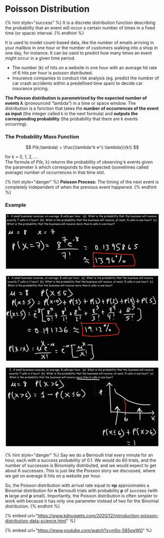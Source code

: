 # Poisson Distribution

{% hint style="success" %}
It is a discrete distribution function describing the probability that an event will occur a certain number of times in a fixed time \(or space\) interval.
{% endhint %}

It is used to model count-based data, like the number of emails arriving in your mailbox in one hour or the number of customers walking into a shop in one day, for instance. It can be used to predict how many times an event might occur in a given time period. 

* The number \(k\) of hits on a website in one hour with an average hit rate of 6 hits per hour is poisson distributed.
* Insurance companies to conduct risk analysis \(eg. predict the number of car crash accidents within a predefined time span\) to decide car insurance pricing.

**The Poisson distribution is parametrized by the expected number of events λ** \(pronounced “lambda”\) in a time or space window. The distribution is a function that takes the **number of occurrences of the event as input** \(the integer called k in the next formula\) and **outputs the corresponding probability** \(the probability that there are k events occurring\).

### The Probability Mass Function

$$
P(k;\lambda) = \frac{\lambda^k e^{-\lambda}}{k!}
$$

for k = 0, 1, 2, ...  
The formula of P\(k; λ\) returns the probability of observing k events given the parameter λ which corresponds to the expected \(sometimes called average\) number of occurrences in that time slot.

{% hint style="danger" %}
**Poisson Process:** The timing of the next event is completely independent of when the previous event happened.
{% endhint %}

### Example

![](../.gitbook/assets/screen-shot-2020-12-31-at-5.47.06-pm.png)

![](../.gitbook/assets/screen-shot-2020-12-31-at-5.47.58-pm.png)

![](../.gitbook/assets/screen-shot-2020-12-31-at-5.48.29-pm.png)

{% hint style="danger" %}
Say we do a Bernoulli trial every minute for an hour, each with a success probability of 0.1. We would do 60 trials, and the number of successes is Binomially distributed, and we would expect to get about 6 successes. This is just like the Poisson story we discussed, where we get on average 6 hits on a website per hour. 

So, the Poisson distribution with arrival rate equal to **np** approximates a Binomial distribution for **n** Bernoulli trials with probability **p** of success \(with **n** large and **p** small\). Importantly, the Poisson distribution is often simpler to work with because it has only one parameter instead of two for the Binomial distribution.
{% endhint %}

{% embed url="https://www.kdnuggets.com/2020/12/introduction-poisson-distribution-data-science.html" %}

{% embed url="https://www.youtube.com/watch?v=m0o-585xwW0" %}



